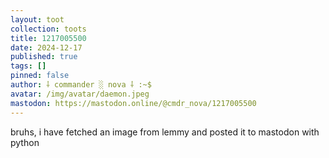 ```yaml
---
layout: toot
collection: toots
title: 1217005500
date: 2024-12-17
published: true
tags: []
pinned: false
author: ⸸ commander ░ nova ⸸ :~$
avatar: /img/avatar/daemon.jpeg
mastodon: https://mastodon.online/@cmdr_nova/1217005500
---
```


bruhs, i have fetched an image from lemmy and posted it to mastodon with python
